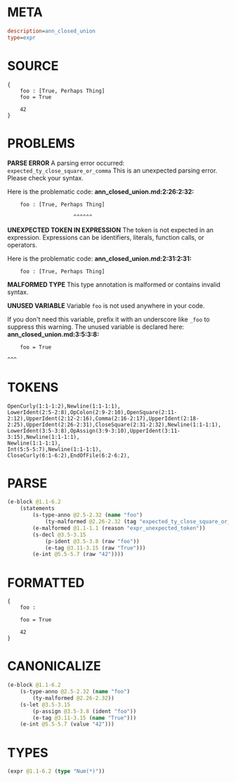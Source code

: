 # META
~~~ini
description=ann_closed_union
type=expr
~~~
# SOURCE
~~~roc
{
    foo : [True, Perhaps Thing]
    foo = True

    42
}
~~~
# PROBLEMS
**PARSE ERROR**
A parsing error occurred: `expected_ty_close_square_or_comma`
This is an unexpected parsing error. Please check your syntax.

Here is the problematic code:
**ann_closed_union.md:2:26:2:32:**
```roc
    foo : [True, Perhaps Thing]
```
                         ^^^^^^


**UNEXPECTED TOKEN IN EXPRESSION**
The token  is not expected in an expression.
Expressions can be identifiers, literals, function calls, or operators.

Here is the problematic code:
**ann_closed_union.md:2:31:2:31:**
```roc
    foo : [True, Perhaps Thing]
```
                              


**MALFORMED TYPE**
This type annotation is malformed or contains invalid syntax.

**UNUSED VARIABLE**
Variable ``foo`` is not used anywhere in your code.

If you don't need this variable, prefix it with an underscore like `_foo` to suppress this warning.
The unused variable is declared here:
**ann_closed_union.md:3:5:3:8:**
```roc
    foo = True
```
    ^^^


# TOKENS
~~~zig
OpenCurly(1:1-1:2),Newline(1:1-1:1),
LowerIdent(2:5-2:8),OpColon(2:9-2:10),OpenSquare(2:11-2:12),UpperIdent(2:12-2:16),Comma(2:16-2:17),UpperIdent(2:18-2:25),UpperIdent(2:26-2:31),CloseSquare(2:31-2:32),Newline(1:1-1:1),
LowerIdent(3:5-3:8),OpAssign(3:9-3:10),UpperIdent(3:11-3:15),Newline(1:1-1:1),
Newline(1:1-1:1),
Int(5:5-5:7),Newline(1:1-1:1),
CloseCurly(6:1-6:2),EndOfFile(6:2-6:2),
~~~
# PARSE
~~~clojure
(e-block @1.1-6.2
	(statements
		(s-type-anno @2.5-2.32 (name "foo")
			(ty-malformed @2.26-2.32 (tag "expected_ty_close_square_or_comma")))
		(e-malformed @1.1-1.1 (reason "expr_unexpected_token"))
		(s-decl @3.5-3.15
			(p-ident @3.5-3.8 (raw "foo"))
			(e-tag @3.11-3.15 (raw "True")))
		(e-int @5.5-5.7 (raw "42"))))
~~~
# FORMATTED
~~~roc
{
	foo : 
	
	foo = True

	42
}
~~~
# CANONICALIZE
~~~clojure
(e-block @1.1-6.2
	(s-type-anno @2.5-2.32 (name "foo")
		(ty-malformed @2.26-2.32))
	(s-let @3.5-3.15
		(p-assign @3.5-3.8 (ident "foo"))
		(e-tag @3.11-3.15 (name "True")))
	(e-int @5.5-5.7 (value "42")))
~~~
# TYPES
~~~clojure
(expr @1.1-6.2 (type "Num(*)"))
~~~
